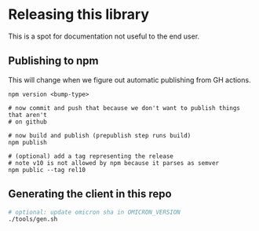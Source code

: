 # Releasing this library

This is a spot for documentation not useful to the end user.

## Publishing to npm

This will change when we figure out automatic publishing from GH actions.

```
npm version <bump-type>

# now commit and push that because we don't want to publish things that aren't
# on github

# now build and publish (prepublish step runs build)
npm publish

# (optional) add a tag representing the release
# note v10 is not allowed by npm because it parses as semver
npm public --tag rel10
```

## Generating the client in this repo

```bash
# optional: update omicron sha in OMICRON_VERSION
./tools/gen.sh
```
